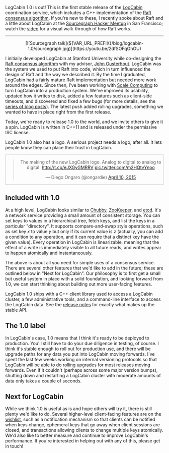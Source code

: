 LogCabin 1.0 is out! This is the first stable release of the
[LogCabin](https://github.com/logcabin/logcabin) coordination service, which
includes a C++ implementation of the
[Raft consensus algorithm](https://raftconsensus.github.io). If you're new
to these, I recently spoke about Raft and a little about LogCabin at the
[Sourcegraph Hacker
Meetup](http://www.meetup.com/Sourcegraph-Hacker-Meetup/events/221199291/) in
San Francisco; watch the [video](https://youtu.be/2dfSOFqOhOU) for a visual
walk-through of how Raft works.

---

<center>
[![Sourcegraph talk](${VAR_URL_PREFIX}/blog/logcabin-1.0/sourcegraph.jpg)](https://youtu.be/2dfSOFqOhOU)
</center>

I initially developed LogCabin at Stanford University while co-designing the
[Raft consensus algorithm](https://raftconsensus.github.io) with my advisor,
[John Ousterhout](https://web.stanford.edu/~ouster/). LogCabin was the system
we used to put Raft into code, which in turn influenced the design of Raft and
the way we described it. By the time I graduated, LogCabin had a fairly mature
Raft implementation but needed more work around the edges. Since then, I've
been working with [Scale Computing](http://www.scalecomputing.com/) to turn
LogCabin into a production system. We've improved its usability, updated how it
writes to disk, added a few features such as client-side timeouts, and
discovered and fixed a few bugs (for more details, see the [series of blog
posts](${URL_PREFIX}/blog/+logcabin/)). The latest push added rolling
upgrades, something we wanted to have in place right from the first release.

Today, we're ready to release 1.0 to the world, and we invite others to give it
a spin. LogCabin is written in C++11 and is released under the permissive ISC
license.

LogCabin 1.0 also has a logo. A serious project needs a logo, after all. It
lets people know they can place their trust in LogCabin.

<div style="border: 1px solid #ccc">
<center>
<blockquote class="twitter-tweet" lang="en"><p lang="tl" dir="ltr">The making of the new LogCabin logo. Analog to digital to analog to digital. <a href="http://t.co/eJXGyGMRRV">http://t.co/eJXGyGMRRV</a> <a href="http://t.co/m2HQtvYnoo">pic.twitter.com/m2HQtvYnoo</a></p>&mdash; Diego Ongaro (@ongardie) <a href="https://twitter.com/ongardie/status/586396192835153921">April 10, 2015</a></blockquote>
<script async src="//platform.twitter.com/widgets.js" charset="utf-8"></script>
</center>
</div>

Included with 1.0
-----------------

At a high level, LogCabin looks similar to
[Chubby](http://research.google.com/archive/chubby.html),
[ZooKeeper](https://zookeeper.apache.org/), and
[etcd](https://github.com/coreos/etcd). It's a network service providing a
small amount of consistent storage. You can set keys to values in a
hierarchical tree, fetch keys, and list the keys in a particular "directory".
It supports compare-and-swap style operations, such as set key *x* to value *y*
but only if its current value is *z* (actually, you can add a condition to any
operation, and it can require that a distinct key have the given value). Every
operation in LogCabin is linearizable, meaning that the effect of a write is
immediately visible to all future reads, and writes appear to happen atomically
and instantaneously.

The above is about all you need for simple uses of a consensus service. There
are several other features that we'd like to add in the future; these are
outlined below in "Next for LogCabin". Our philosophy is to first get a
small but useful system in place with a solid foundation, and looking forward
from 1.0, we can start thinking about building out more user-facing features.

LogCabin 1.0 ships with a C++ client library used to access a LogCabin cluster,
a few administrative tools, and a command-line interface to access the LogCabin
data. See the [release
notes](https://github.com/logcabin/logcabin/blob/master/RELEASES.md) for
exactly what makes up the stable API.


The 1.0 label
-------------

In LogCabin's case, 1.0 means that I think it's ready to be deployed to
production. You'll still have to do your due diligence in testing, of course. I
think it's stable enough to roll out for production use, and there will be
upgrade paths for any data you put into LogCabin moving forwards. I've spent
the last few weeks working on internal versioning protocols so that LogCabin
will be able to do rolling upgrades for most releases moving forwards. Even
if it couldn't (perhaps across some major version bumps), shutting down and
restarting a LogCabin cluster with moderate amounts of data only takes a couple
of seconds.


Next for LogCabin
-----------------

While we think 1.0 is useful as is and hope others will try it, there is still
plenty we'd like to do. Several higher-level client-facing features are on the
[wishlist](https://github.com/logcabin/logcabin/labels/wishlist), such as a
notification mechanism so that clients can be notified when keys change,
ephemeral keys that go away when client sessions are closed, and transactions
allowing clients to change multiple keys atomically. We'd also like to better
measure and continue to improve LogCabin's performance. If you're interested in
helping out with any of this, please get in touch!
